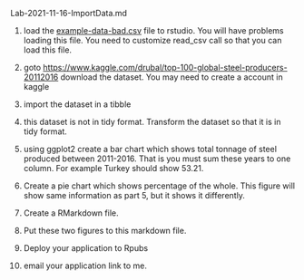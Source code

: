 Lab-2021-11-16-ImportData.md

1. load the [example-data-bad.csv](example-data-bad.csv) file to rstudio.
You will have problems loading this file.
You need to customize read_csv call so that you can load this file.

2. goto https://www.kaggle.com/drubal/top-100-global-steel-producers-20112016 download the dataset.
You may need to create a account in kaggle

3. import the dataset in a tibble

4. this dataset is not in tidy format. 
Transform the dataset so that it is in tidy format.


5. using ggplot2 create a bar chart which shows total tonnage of steel produced between 2011-2016.
That is you must sum these years to one column.
For example Turkey should show 53.21.

6. Create a pie chart which shows percentage of the whole. This figure will show same information as part 5, but it shows it differently.

7. Create a RMarkdown file.

8. Put these two figures to this markdown file.


7. Deploy your application to Rpubs

8. email your application link to me.


